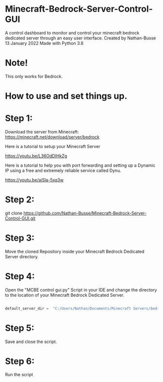 # Minecraft-Bedrock-Server-Control-GUI
A control dashboard to monitor and control your minecraft bedrock dedicated server through an easy user interface.  Created by Nathan-Busse  13 January 2022  Made with Python 3.8

# Note!

This only works for Bedrock.

# How to use and set things up.

# Step 1:

Download the server from Minecraft: https://minecraft.net/download/server/bedrock

Here is a tutorial to setup your Minecraft Server

https://youtu.be/L36OdDIHkZg

Here is a tutorial to help you with port forwarding and setting up a Dynamic IP using a free and extremely reliable service called Dynu.

https://youtu.be/aiSla-5xq3w

# Step 2:
 
 git clone https://github.com/Nathan-Busse/Minecraft-Bedrock-Server-Control-GUI.git
 
 # Step 3:
 
 Move the cloned Repository inside your Minecraft Bedrock Dedicated Server directory.
 
 # Step 4:

Open the "MCBE control gui.py" Script in your IDE and change the directory to the location of your Minecraft Bedrock Dedicated Server.

```python
  
default_server_dir =  "C:/Users/Nathan/Documents/Minecraft Servers/bedrock-server-1.18.2.03" # Change directory to your server's location
```
# Step 5: 

Save and close the script.

# Step 6:

Run the script
